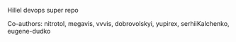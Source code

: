Hillel devops super repo

Co-authors: nitrotol, megavis, vvvis, dobrovolskyi, yupirex, serhiiKalchenko, eugene-dudko
